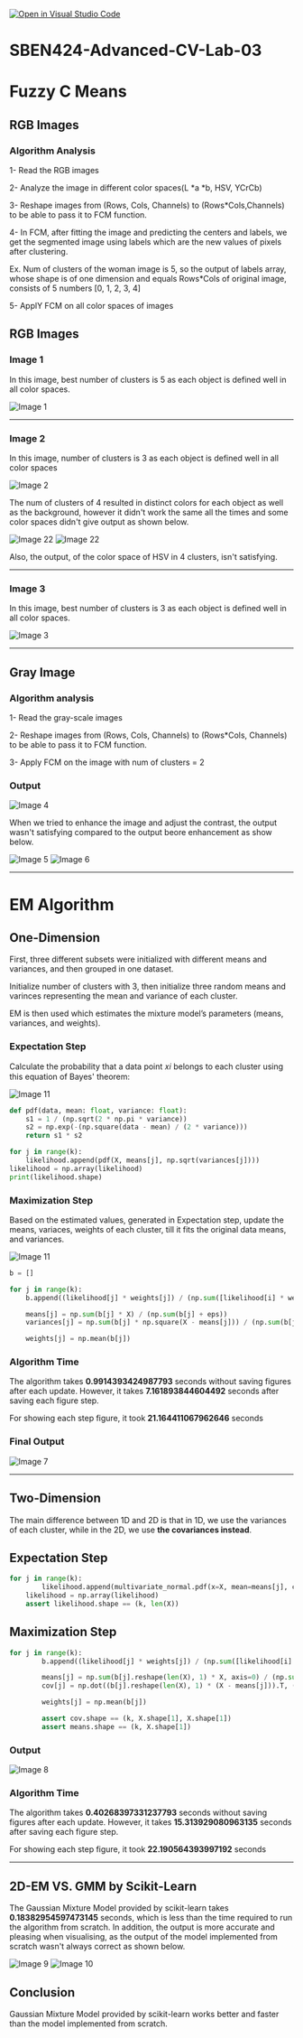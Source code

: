 [![Open in Visual Studio Code](https://classroom.github.com/assets/open-in-vscode-f059dc9a6f8d3a56e377f745f24479a46679e63a5d9fe6f495e02850cd0d8118.svg)](https://classroom.github.com/online_ide?assignment_repo_id=6339443&assignment_repo_type=AssignmentRepo)
# SBEN424-Advanced-CV-Lab-03
# Fuzzy C Means
## RGB Images
### Algorithm Analysis 
1- Read the RGB images

2- Analyze the image in different color spaces(L *a *b, HSV, YCrCb)

3- Reshape images from (Rows, Cols, Channels) to (Rows*Cols,Channels) to be able to pass it to FCM function.

4- In FCM, after fitting the image and predicting the centers and labels, we get the segmented image using labels which are the new values of pixels after clustering.

Ex. Num of clusters of the woman image is 5, so the output of labels array, whose shape is of one dimension and equals Rows*Cols of original image, consists of 5 numbers [0, 1, 2, 3, 4]

5- ApplY FCM on all color spaces of images

## RGB Images
### Image 1
In this image, best number of clusters is 5 as each object is defined well in all color spaces.

![Image 1](woman.png)

---

### Image 2
In this image, number of clusters is 3 as each object is defined well in all color spaces

![Image 2](color.png)

The num of clusters of 4 resulted in distinct colors for each object as well as the background, however it didn't work the same all the times and some color spaces didn't give output as shown below.

![Image 22](color2.png)
![Image 22](color3.png)

Also, the output, of the color space of HSV in 4 clusters, isn't satisfying.

---
### Image 3
In this image, best number of clusters is 3 as each object is defined well in all color spaces.

![Image 3](image3.png)

---
## Gray Image
### Algorithm analysis 
1- Read the gray-scale images

2- Reshape images from (Rows, Cols, Channels) to (Rows*Cols, Channels) to be able to pass it to FCM function.

3- Apply FCM on the image with num of clusters = 2

### Output
![Image 4](coins.png)

When we tried to enhance the image and adjust the contrast, the output wasn't satisfying compared to the output beore enhancement as show below. 

![Image 5](gray.png) ![Image 6](./output/coins1.png)

---

# EM Algorithm
## One-Dimension
First, three different subsets were initialized with different means and variances, and then grouped in one dataset.

Initialize number of clusters with 3, then initialize three random means and varinces representing the mean and variance of each cluster.

EM is then used which estimates the mixture model’s parameters (means, variances, and weights).

### Expectation Step
Calculate the probability that a data point 𝑥𝑖 belongs to each cluster using this equation of Bayes' theorem:

![Image 11](1.jpg) 

``` python
def pdf(data, mean: float, variance: float):
    s1 = 1 / (np.sqrt(2 * np.pi * variance))
    s2 = np.exp(-(np.square(data - mean) / (2 * variance)))
    return s1 * s2

for j in range(k):
    likelihood.append(pdf(X, means[j], np.sqrt(variances[j])))
likelihood = np.array(likelihood)
print(likelihood.shape)
```
### Maximization Step
Based on the estimated values, generated in Expectation step, update the means, variaces, weights of each cluster, till it fits the original data means, and variances.

![Image 11](2.jpg)
``` python
b = []

for j in range(k):
    b.append((likelihood[j] * weights[j]) / (np.sum([likelihood[i] * weights[i] for i in range(k)], axis=0) + eps))

    means[j] = np.sum(b[j] * X) / (np.sum(b[j] + eps))
    variances[j] = np.sum(b[j] * np.square(X - means[j])) / (np.sum(b[j] + eps))

    weights[j] = np.mean(b[j])
```

### Algorithm Time
The algorithm takes **0.9914393424987793** seconds without saving figures after each update. However, it takes **7.161893844604492** seconds after saving each figure step. 

For showing each step figure, it took **21.164411067962646** seconds

### Final Output
![Image 7](img_24.png) 

---

## Two-Dimension
The main difference between 1D and 2D is that in 1D, we use the variances of each cluster, while in the 2D, we use **the covariances instead**.

## Expectation Step
```python
for j in range(k):
        likelihood.append(multivariate_normal.pdf(x=X, mean=means[j], cov=cov[j]))
    likelihood = np.array(likelihood)
    assert likelihood.shape == (k, len(X))
```

## Maximization Step
``` python
for j in range(k):
        b.append((likelihood[j] * weights[j]) / (np.sum([likelihood[i] * weights[i] for i in range(k)], axis=0) + eps))

        means[j] = np.sum(b[j].reshape(len(X), 1) * X, axis=0) / (np.sum(b[j] + eps))
        cov[j] = np.dot((b[j].reshape(len(X), 1) * (X - means[j])).T, (X - means[j])) / (np.sum(b[j]) + eps)

        weights[j] = np.mean(b[j])

        assert cov.shape == (k, X.shape[1], X.shape[1])
        assert means.shape == (k, X.shape[1])
```
### Output
![Image 8](img_391.png) 

### Algorithm Time
The algorithm takes **0.40268397331237793** seconds without saving figures after each update. However, it takes **15.313929080963135** seconds after saving each figure step. 

For showing each step figure, it took **22.190564393997192** seconds

---
## 2D-EM VS. GMM by Scikit-Learn
The Gaussian Mixture Model provided by scikit-learn takes **0.18382954597473145** seconds, which is less than the time required to run the algorithm from scratch. In addition, the output is more accurate and pleasing when visualising, as the output of the model implemented from scratch wasn't always correct as shown below.

![Image 9](GaussianMixture.png) ![Image 10](./output/img_39.png) 

## Conclusion
Gaussian Mixture Model provided by scikit-learn works better and faster than the model implemented from scratch.
